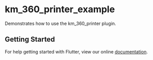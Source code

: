 # km_360_printer_example

Demonstrates how to use the km_360_printer plugin.

## Getting Started

For help getting started with Flutter, view our online
[documentation](https://flutter.io/).

